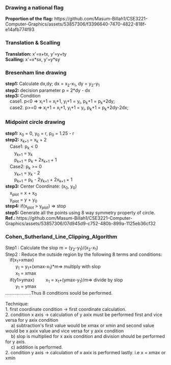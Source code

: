 <h3>Drawing a national flag</h3>
<b>Proportion of the flag:</b> https://github.com/Masum-Billah1/CSE3221-Computer-Graphics/assets/53857306/f3396640-7470-4822-818f-e14afb774f93
<h3>Translation & Scalling</h3>
<b>Translation: </b> x'=x+tx, y'=y+ty<br>
<b>Scalling: </b> x'=x*sx, y'=y*sy
<h3>Bresenham line drawing</h3>
<b>step1: </b>Calculate dx,dy; dx = x<sub>2</sub>-x<sub>1</sub>, dy = y<sub>2</sub>-y<sub>1</sub><br>
<b>step2: </b> decision parameter p = 2*dy - dx<br>
<b>step3: </b>Condition<br>  
&emsp;case1. p<0 => x<sub>i</sub>+1 = x<sub>i</sub>+1, y<sub>i</sub>+1 = y<sub>i</sub>, p<sub>k</sub>+1 = p<sub>k</sub>+2dy;<br>
&emsp;case2. p>=0 => x<sub>i</sub>+1 = x<sub>i</sub>+1, y<sub>i</sub>+1 = y<sub>i</sub>, p<sub>k</sub>+1 = p<sub>k</sub>+2dy-2dx;
<h3>Midpoint circle drawing</h3>
<b>step1: </b>x<sub>0</sub> = 0, y<sub>0</sub> = r, p<sub>0</sub> = 1.25 - r<br>
<b>step2: </b>x<sub>k+1</sub> = x<sub>k</sub> + 2<br>
&emsp;Case1: p<sub>k</sub> < 0<br>
&emsp;&emsp;y<sub>k+1</sub> = y<sub>k</sub><br>
&emsp;&emsp;p<sub>k+1</sub> = p<sub>k</sub> + 2x<sub>k+1</sub> + 1<br>
&emsp;Case2: p<sub>k</sub> >= 0<br>
&emsp;&emsp;y<sub>k+1</sub> = y<sub>k</sub> - 2<br>
&emsp;&emsp;p<sub>k+1</sub> = p<sub>k</sub> - 2y<sub>k+1</sub> + 2x<sub>k+1</sub> + 1<br>
<b>step3: </b>Center Coordinate: (x<sub>0</sub>, y<sub>0</sub>)<br>
&emsp;x<sub>plot</sub> = x + x<sub>0</sub><br>
&emsp;y<sub>plot</sub> = y + y<sub>0</sub><br>
<b>step4: </b>if(x<sub>plot</sub> > y<sub>plot</sub>) => stop<br>
<b>step5: </b>Generate all the points using 8 way symmetry property of circle.<br>
<b>Ref.: </b>https://github.com/Masum-Billah1/CSE3221-Computer-Graphics/assets/53857306/07d945d9-c752-480b-899a-1125eb36cf32
<h3>Cohen_Sutherland_Line_Clipping_Algorithm</h3>
Step1 : Calculate the slop m = (y<sub>2</sub>-y<sub>1</sub>)/(x<sub>2</sub>-x<sub>1</sub>)<br>
Step2 : Reduce the outside region by the following 8 terms and conditions:<br>
&emsp;if(x<sub>1</sub>>xmax)<br> 
&emsp;&emsp; y<sub>1</sub> = y<sub>1</sub>+(xmax-x<sub>1</sub>)*m=> multiply with slop<br>
&emsp;&emsp; x<sub>1</sub> = xmax<br>
&emsp;if(y1>ymax)
&emsp;&emsp; x<sub>1</sub> = x<sub>1</sub>+(ymax-y<sub>1</sub>)/m=> divide by slop<br>
&emsp;&emsp; y<sub>1</sub> = ymax<br>
....................Thus 8 conditions sould be performed.
<br><br>Technique:<br>
1. first coordinate condition -> first coordinate calculation.<br>
2. condition x axis -> calculation of y axix must be performed first and vice versa for  y axix condition<br>
&emsp; a) subtraction's first value would be xmax or xmin and second value would be x axix value and vice versa for y axix condition<br>
&emsp; b) slop is multiplied for x axis condition and division should be performed for y axis.<br>
&emsp; c) addition is performed.<br>
2. condition y axis -> calculation of x axix is performed lastly. i.e x = xmax or xmin<br>
